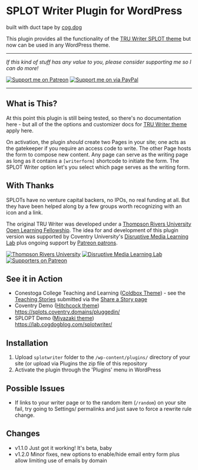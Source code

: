 # SPLOT Writer Plugin for WordPress
built with duct tape by [cog.dog](https://cog.dog)

This plugin provides all the functionality of the [TRU Writer SPLOT theme](http://github.com/cogdog/truwriter) but now can be used in any WordPress theme.

-----
*If this kind of stuff has any value to you, please consider supporting me so I can do more!*

[![Support me on Patreon](http://cogdog.github.io/images/badge-patreon.png)](https://patreon.com/cogdog) [![Support me on via PayPal](http://cogdog.github.io/images/badge-paypal.png)](https://paypal.me/cogdog)

----- 

## What is This?

At this point this plugin is still being tested, so there's no documentation here -  but all of the the options and customizer docs for [TRU Writer  theme](http://github.com/cogdog/truwriter) apply here.

On activation, the plugin *should* create two Pages in your site; one acts as the gatekeeper if you require an access code to write. The other Page hosts the form to compose new content. Any page can serve as the writing page as long as it contains a `[writerform]` shortcode to initiate the form. The SPLOT Writer option let's you select which page serves as the writing form.

## With Thanks

SPLOTs have no venture capital backers, no IPOs, no real funding at all. But they have been helped along by a few groups worth recognizing with an icon and a link.

The original TRU Writer was developed under a [Thompson Rivers University Open Learning Fellowship](http://cogdog.trubox.ca/). The idea for and development of this plugin version was supported by Coventry University's [Disruptive Media Learning Lab](https://dmll.org.uk/) plus ongoing support by [Patreon patrons](https://patreon.com/cogdog).

[![Thompson Rivers University](https://cogdog.github.io/images/tru.jpg)](https://tru.ca)  [![Disruptive Media Learning Lab](https://cogdog.github.io/images/dmll.jpg)](https://dmll.org.uk/)   [![Supporters on Patreon](https://cogdog.github.io/images/patreon.jpg)](https://patreon.com/cogdog) 


## See it in Action

* Conestoga College Teaching and Learning ([Coldbox Theme](https://wordpress.org/themes/coldbox/)) - see the [Teaching Stories](https://tlconestoga.ca/category/stories/) submitted via the [Share a Story page](https://tlconestoga.ca/write/)
* Coventry Demo ([Hitchcock theme](https://wordpress.org/themes/hitchcock/)) https://splots.coventry.domains/pluggedin/
* SPLOPT Demo ([Miyazaki theme](https://wordpress.org/themes/miyazaki/)) https://lab.cogdogblog.com/splotwriter/


## Installation

1. Upload `splotwriter` folder to the `/wp-content/plugins/` directory of your site (or upload via Plugins the zip file of this repository
2. Activate the plugin through the 'Plugins' menu in WordPress

## Possible Issues

* If links to your writer page or to the random item (`/random`) on your site fail, try going to Settings/ permalinks and just save to force a rewrite rule change.


## Changes

* v1.1.0 Just got it working! It's beta, baby
* v1.2.0 Minor fixes, new options to enable/hide email entry form plus allow limiting use of emails by domain
